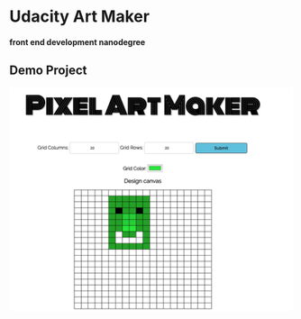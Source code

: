# Udacity Art Maker

#### front end development nanodegree

## Demo Project

[![IMAGE ALT TEXT HERE](https://raw.githubusercontent.com/kolldavi/front-end-nanodegree/master/art-maker-withJquery/ScreenShot.png?raw=true)](http://www.dkoller.com/front-end-nanodegree/grid-draw/)
